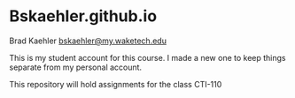 # Bskaehler.github.io

Brad Kaehler
bskaehler@my.waketech.edu

This is my student account for this course. I made a new one to keep things separate from my personal account. 

This repository will hold assignments for the class CTI-110